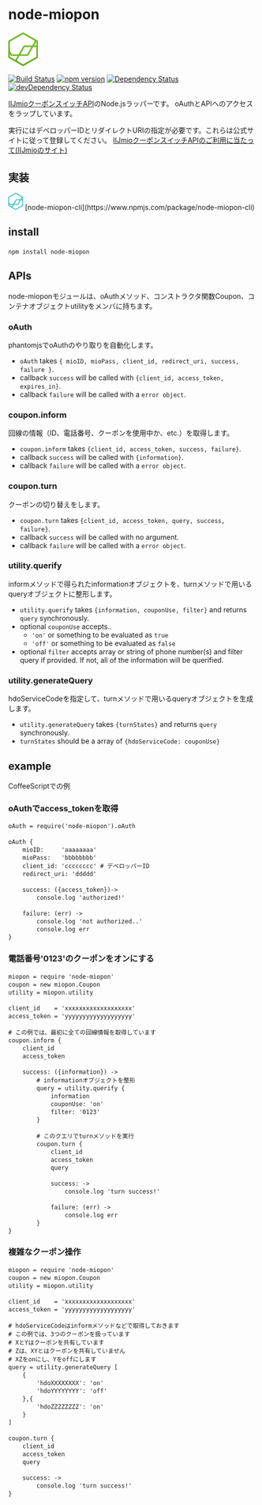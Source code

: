 # node-miopon

[<img src="icon/icon.png" width="60" alt="アイコン">](https://www.npmjs.com/package/node-miopon)

[![Build Status](https://travis-ci.org/KamataRyo/node-miopon.svg?branch=master)](https://travis-ci.org/KamataRyo/node-miopon)
[![npm version](https://badge.fury.io/js/node-miopon.svg)](https://badge.fury.io/js/node-miopon)
[![Dependency Status](https://david-dm.org/kamataryo/node-miopon.svg)](https://david-dm.org/kamataryo/node-miopon)
[![devDependency Status](https://david-dm.org/kamataryo/node-miopon/dev-status.svg)](https://david-dm.org/kamataryo/node-miopon#info=devDependencies)

[IIJmioクーポンスイッチAPI](https://www.iijmio.jp/hdd/coupon/mioponapi.jsp)のNode.jsラッパーです。
oAuthとAPIへのアクセスをラップしています。

実行にはデベロッパーIDとリダイレクトURIの指定が必要です。これらは公式サイトに従って登録してください。
[IIJmioクーポンスイッチAPIのご利用に当たって(IIJmioのサイト)](https://www.iijmio.jp/hdd/coupon/mioponapi.jsp#goriyou)

## 実装
<img src="https://raw.githubusercontent.com/KamataRyo/node-miopon-cli/master/icon/icon.png" width="30" alt="アイコン">
[node-miopon-cli](https://www.npmjs.com/package/node-miopon-cli)

## install
`npm install node-miopon`

## APIs
node-mioponモジュールは、oAuthメソッド、コンストラクタ関数Coupon、コンテナオブジェクトutilityをメンバに持ちます。

### oAuth
phantomjsでoAuthのやり取りを自動化します。
- `oAuth` takes `{ mioID, mioPass, client_id, redirect_uri, success, failure }`.
- callback `success` will be called with `{client_id, access_token, expires_in}`.
- callback `failure`  will be called with a `error object`.

### coupon.inform
回線の情報（ID、電話番号、クーポンを使用中か、etc.）を取得します。
- `coupon.inform` takes `{client_id, access_token, success, failure}`.
- callback `success` will be called with `{information}`.
- callback `failure`  will be called with a `error object`.

### coupon.turn
クーポンの切り替えをします。
- `coupon.turn` takes `{client_id, access_token, query, success, failure}`.
- callback `success` will be called with no argument.
- callback `failure`  will be called with a `error object`.

### utility.querify
informメソッドで得られたinformationオブジェクトを、turnメソッドで用いるqueryオブジェクトに整形します。
- `utility.querify` takes `{information, couponUse, filter}` and returns `query` synchronously.
- optional `couponUse` accepts..
    + `'on'` or something to be evaluated as `true`
    + `'off'` or something to be evaluated as `false`
- optional `filter` accepts array or string of phone number(s) and filter query if provided. If not, all of the information will be querified.

### utility.generateQuery
hdoServiceCodeを指定して、turnメソッドで用いるqueryオブジェクトを生成します。
- `utility.generateQuery` takes `{turnStates}` and returns `query` synchronously.
- `turnStates` should be a array of `{hdoServiceCode: couponUse}`



## example
CoffeeScriptでの例

### oAuthでaccess_tokenを取得
    oAuth = require('node-miopon').oAuth

    oAuth {
        mioID:     'aaaaaaaa'
        mioPass:   'bbbbbbbb'
        client_id: 'cccccccc' # デベロッパーID
        redirect_uri: 'ddddd'

        success: ({access_token})->
            console.log 'authorized!'

        failure: (err) ->
            console.log 'not authorized..'
            console.log err
    }


### 電話番号'0123'のクーポンをオンにする
    miopon = require 'node-miopon'
    coupon = new miopon.Coupon
    utility = miopon.utility

    client_id    = 'xxxxxxxxxxxxxxxxxxx'
    access_token = 'yyyyyyyyyyyyyyyyyyy'

    # この例では、最初に全ての回線情報を取得しています
    coupon.inform {
        client_id
        access_token

        success: ({information}) ->
            # informationオブジェクトを整形
            query = utility.querify {
                information
                couponUse: 'on'
                filter: '0123'
            }

            # このクエリでturnメソッドを実行
            coupon.turn {
                client_id
                access_token
                query

                success: ->
                    console.log 'turn success!'

                failure: (err) ->
                    console.log err
            }
    }

### 複雑なクーポン操作
    miopon = require 'node-miopon'
    coupon = new miopon.Coupon
    utility = miopon.utility

    client_id    = 'xxxxxxxxxxxxxxxxxxx'
    access_token = 'yyyyyyyyyyyyyyyyyyy'

    # hdoServiceCodeはinformメソッドなどで取得しておきます
    # この例では、3つのクーポンを扱っています
    # XとYはクーポンを共有しています
    # Zは、XYとはクーポンを共有していません
    # XZをonにし、Yをoffにします
    query = utility.generateQuery [
        {
            'hdoXXXXXXXX': 'on'
            'hdoYYYYYYYY': 'off'
        },{
            'hdoZZZZZZZZ': 'on'
        }
    ]

    coupon.turn {
        client_id
        access_token
        query

        success: ->
            console.log 'turn success!'
    }
